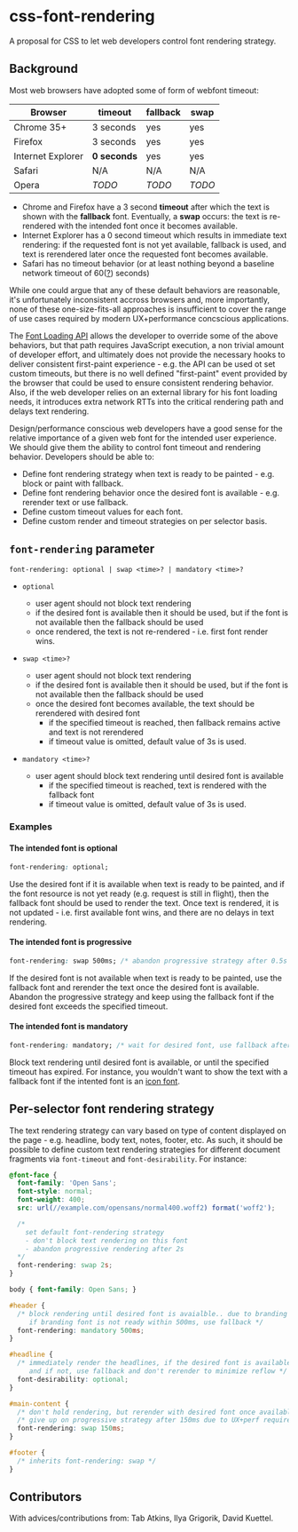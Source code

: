 # css-font-rendering

A proposal for CSS to let web developers control font rendering strategy.

## Background

Most web browsers have adopted some of form of webfont timeout:

Browser            | timeout      | fallback  | swap
------------------ | ------------ | --------- | --------
Chrome 35+         | 3 seconds    | yes       | yes
Firefox            | 3 seconds    | yes       | yes
Internet Explorer  | **0 seconds**| yes       | yes
Safari             | N/A          | N/A       | N/A
Opera              | *TODO*       | *TODO*    | *TODO*

* Chrome and Firefox have a 3 second **timeout** after which the text is shown with the **fallback** font. Eventually, a **swap** occurs: the text is re-rendered with the intended font once it becomes available.
* Internet Explorer has a 0 second timeout which results in immediate text rendering: if the requested font is not yet available, fallback is used, and text is rerendered later once the requested font becomes available.
* Safari has no timeout behavior (or at least nothing beyond a baseline network timeout of 60([?](http://www.stevesouders.com/blog/2009/10/13/font-face-and-performance/)) seconds)

While one could argue that any of these default behaviors are reasonable, it's unfortunately inconsistent accross browsers and, more importantly, none of these one-size-fits-all approaches is insufficient to cover the range of use cases required by modern UX+performance concscious applications.

The [Font Loading API](http://dev.w3.org/csswg/css-font-loading/) allows the developer to override some of the above behaviors, but that path requires JavaScript execution, a non trivial amount of developer effort, and ultimately does not provide the necessary hooks to deliver consistent first-paint experience - e.g. the API can be used ot set custom timeouts, but there is no well defined "first-paint" event provided by the browser that could be used to ensure consistent rendering behavior. Also, if the web developer relies on an external library for his font loading needs, it introduces extra network RTTs into the critical rendering path and delays text rendering.

Design/performance conscious web developers have a good sense for the relative importance of a given web font for the intended user experience. We should give them the ability to control font timeout and rendering behavior. Developers should be able to:

* Define font rendering strategy when text is ready to be painted - e.g. block or paint with fallback.
* Define font rendering behavior once the desired font is available - e.g. rerender text or use fallback.
* Define custom timeout values for each font.
* Define custom render and timeout strategies on per selector basis.


## `font-rendering` parameter

`font-rendering: optional | swap <time>? | mandatory <time>?`

* `optional`
  * user agent should not block text rendering
  * if the desired font is available then it should be used, but if the font is not available then the fallback should be used
  * once rendered, the text is not re-rendered - i.e. first font render wins.

* `swap <time>?`
  * user agent should not block text rendering
  * if the desired font is available then it should be used, but if the font is not available then the fallback should be used
  * once the desired font becomes available, the text should be rerendered with desired font
    * if the specified timeout is reached, then fallback remains active and text is not rerendered
    * if timeout value is omitted, default value of 3s is used.
  
* `mandatory <time>?`
  * user agent should block text rendering until desired font is available
    * if the specified timeout is reached, text is rendered with the fallback font
    * if timeout value is omitted, default value of 3s is used.


### Examples
#### The intended font is optional

```css
font-rendering: optional;
```

Use the desired font if it is available when text is ready to be painted, and if the font resource is not yet ready (e.g. request is still in flight), then the fallback font should be used to render the text. Once text is rendered, it is not updated - i.e. first available font wins, and there are no delays in text rendering.


#### The intended font is progressive

```css
font-rendering: swap 500ms; /* abandon progressive strategy after 0.5s */
```

If the desired font is not available when text is ready to be painted, use the fallback font and rerender the text once the desired font is available. Abandon the progressive strategy and keep using the fallback font if the desired font exceeds the specified timeout.


#### The intended font is mandatory

```css
font-rendering: mandatory; /* wait for desired font, use fallback after 3s (default timeout) */
````

Block text rendering until desired font is available, or until the specified timeout has expired. For instance, you wouldn't want to show the text with a fallback font if the intented font is an [icon font](http://fortawesome.github.io/Font-Awesome/icons/).


## Per-selector font rendering strategy

The text rendering strategy can vary based on type of content displayed on the page - e.g. headline, body text, notes, footer, etc. As such, it should be possible to define custom text rendering strategies for different document fragments via `font-timeout` and `font-desirability`. For instance: 

```css
@font-face {
  font-family: 'Open Sans';
  font-style: normal;
  font-weight: 400;
  src: url(//example.com/opensans/normal400.woff2) format('woff2');

  /* 
    set default font-rendering strategy 
    - don't block text rendering on this font
    - abandon progressive rendering after 2s
  */ 
  font-rendering: swap 2s;
}

body { font-family: Open Sans; }

#header {
  /* block rendering until desired font is avaialble.. due to branding requirements.
     if branding font is not ready within 500ms, use fallback */
  font-rendering: mandatory 500ms; 
}

#headline {
  /* immediately render the headlines, if the desired font is available, great...
     and if not, use fallback and don't rerender to minimize reflow */
  font-desirability: optional;
}

#main-content {
  /* don't hold rendering, but rerender with desired font once available */
  /* give up on progressive strategy after 150ms due to UX+perf requirements */
  font-rendering: swap 150ms;
}

#footer {  
  /* inherits font-rendering: swap */
}
```

## Contributors
With advices/contributions from: Tab Atkins, Ilya Grigorik, David Kuettel.
